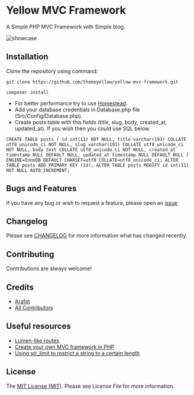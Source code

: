 # Yellow MVC Framework 
A Simple PHP MVC Framework with Simple blog.

![showcase](https://i.imgur.com/Cd8knMA.png)

## Installation
Clone the repository using command:

    git clone https://github.com/themeyellow/yellow-mvc-framework.git

    composer install

* For better performance try to use [Homestead](https://github.com/laravel/homestead).
* Add your database credentials in Database.php file (Src/Config/Database.php).
* Create posts table with this fields (title, slug, body, created_at, updated_at). If you wish then you could use SQL below.

`CREATE TABLE posts ( id int(11) NOT NULL, title varchar(191) COLLATE utf8_unicode_ci NOT NULL, slug varchar(191) COLLATE utf8_unicode_ci NOT NULL, body text COLLATE utf8_unicode_ci NOT NULL, created_at timestamp NULL DEFAULT NULL, updated_at timestamp NULL DEFAULT NULL ) ENGINE=InnoDB DEFAULT CHARSET=utf8 COLLATE=utf8_unicode_ci;
ALTER TABLE posts ADD PRIMARY KEY (id);
ALTER TABLE posts MODIFY id int(11) NOT NULL AUTO_INCREMENT;`


    
    
## Bugs and Features
If you have any bug or wish to request a feature, please open an [issue](https://github.com/themeyellow/yellow-mvc-framework/issues)

## Changelog
Please see [CHANGELOG](https://github.com/themeyellow/yellow-mvc-framework/CHANGELOG.md) for more information what has changed recently.

## Contributing
Contributions are always welcome!

## Credits
* [Arafat](https://github.com/themeyellow)
* [All Contributors](https://github.com/themeyellow/yellow-mvc-framework/graphs/contributors)

## Useful resources
* [Lumen-like routes](https://ollyxar.com/blog/lumen-like-routes "Lumen-like routes")
* [Create your own MVC framework in PHP](https://medium.com/@noufel.gouirhate/create-your-own-mvc-framework-in-php-af7bd1f0ca19 "Create your own MVC framework in PHP")
* [Using str_limit to restrict a string to a certain length](https://laravel-news.com/str_limit "Using str_limit to restrict a string to a certain length")

## License
The [MIT License (MIT)](https://github.com/mohd-isa/carbon/blob/master/LICENSE). Please see License File for more information.

